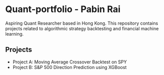 # Quant-portfolio - Pabin Rai
Aspiring Quant Researcher based in Hong Kong.
This repository contains projects related to algorithmic strategy backtesting and financial machine learning.

## Projects
*   Project A: Moving Average Crossover Backtest on SPY
*   Project B: S&P 500 Direction Prediction using XGBoost

